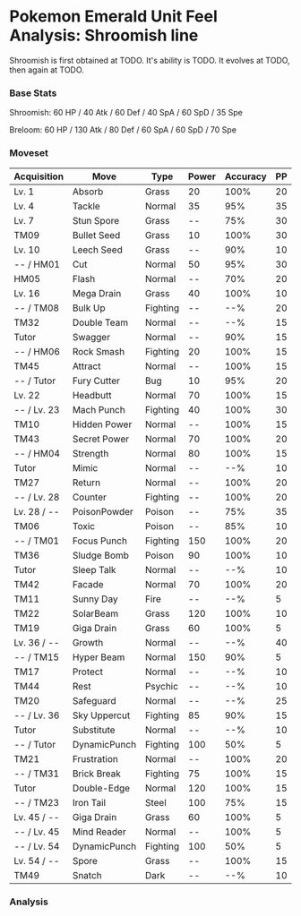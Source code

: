 # Pokemon Emerald Unit Feel Analysis: Shroomish line

Shroomish is first obtained at TODO. It's ability is TODO. It evolves at TODO, then again at TODO.

### Base Stats

Shroomish: 60 HP / 40 Atk / 60 Def / 40 SpA / 60 SpD / 35 Spe

Breloom: 60 HP / 130 Atk / 80 Def / 60 SpA / 60 SpD / 70 Spe

### Moveset

|Acquisition|Move        |Type    |Power|Accuracy|PP |
|---        |---         |---     |---  |---     |---|
|Lv. 1      |Absorb      |Grass   |20   |100%    |20 |
|Lv. 4      |Tackle      |Normal  |35   |95%     |35 |
|Lv. 7      |Stun Spore  |Grass   |--   |75%     |30 |
|TM09       |Bullet Seed |Grass   |10   |100%    |30 |
|Lv. 10     |Leech Seed  |Grass   |--   |90%     |10 |
|-- / HM01  |Cut         |Normal  |50   |95%     |30 |
|HM05       |Flash       |Normal  |--   |70%     |20 |
|Lv. 16     |Mega Drain  |Grass   |40   |100%    |10 |
|-- / TM08  |Bulk Up     |Fighting|--   |--%     |20 |
|TM32       |Double Team |Normal  |--   |--%     |15 |
|Tutor      |Swagger     |Normal  |--   |90%     |15 |
|-- / HM06  |Rock Smash  |Fighting|20   |100%    |15 |
|TM45       |Attract     |Normal  |--   |100%    |15 |
|-- / Tutor |Fury Cutter |Bug     |10   |95%     |20 |
|Lv. 22     |Headbutt    |Normal  |70   |100%    |15 |
|-- / Lv. 23|Mach Punch  |Fighting|40   |100%    |30 |
|TM10       |Hidden Power|Normal  |--   |100%    |15 |
|TM43       |Secret Power|Normal  |70   |100%    |20 |
|-- / HM04  |Strength    |Normal  |80   |100%    |15 |
|Tutor      |Mimic       |Normal  |--   |--%     |10 |
|TM27       |Return      |Normal  |--   |100%    |20 |
|-- / Lv. 28|Counter     |Fighting|--   |100%    |20 |
|Lv. 28 / --|PoisonPowder|Poison  |--   |75%     |35 |
|TM06       |Toxic       |Poison  |--   |85%     |10 |
|-- / TM01  |Focus Punch |Fighting|150  |100%    |20 |
|TM36       |Sludge Bomb |Poison  |90   |100%    |10 |
|Tutor      |Sleep Talk  |Normal  |--   |--%     |10 |
|TM42       |Facade      |Normal  |70   |100%    |20 |
|TM11       |Sunny Day   |Fire    |--   |--%     |5  |
|TM22       |SolarBeam   |Grass   |120  |100%    |10 |
|TM19       |Giga Drain  |Grass   |60   |100%    |5  |
|Lv. 36 / --|Growth      |Normal  |--   |--%     |40 |
|-- / TM15  |Hyper Beam  |Normal  |150  |90%     |5  |
|TM17       |Protect     |Normal  |--   |--%     |10 |
|TM44       |Rest        |Psychic |--   |--%     |10 |
|TM20       |Safeguard   |Normal  |--   |--%     |25 |
|-- / Lv. 36|Sky Uppercut|Fighting|85   |90%     |15 |
|Tutor      |Substitute  |Normal  |--   |--%     |10 |
|-- / Tutor |DynamicPunch|Fighting|100  |50%     |5  |
|TM21       |Frustration |Normal  |--   |100%    |20 |
|-- / TM31  |Brick Break |Fighting|75   |100%    |15 |
|Tutor      |Double-Edge |Normal  |120  |100%    |15 |
|-- / TM23  |Iron Tail   |Steel   |100  |75%     |15 |
|Lv. 45 / --|Giga Drain  |Grass   |60   |100%    |5  |
|-- / Lv. 45|Mind Reader |Normal  |--   |100%    |5  |
|-- / Lv. 54|DynamicPunch|Fighting|100  |50%     |5  |
|Lv. 54 / --|Spore       |Grass   |--   |100%    |15 |
|TM49       |Snatch      |Dark    |--   |--%     |10 |

### Analysis